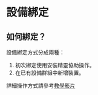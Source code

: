 # 設備綁定 #

## 如何綁定？ ##
設備綁定方式分成兩種：
1. 初次綁定使用安裝精靈協助操作。
2. 在已有設備群組中新增裝置。

詳細操作方式請參考[教學影片](https://youtu.be/njVJbRJli30)